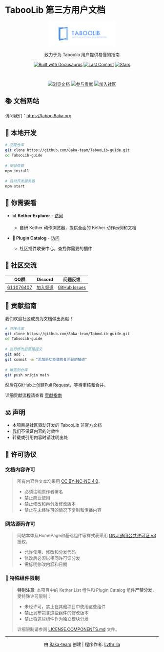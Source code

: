 ﻿# TabooLib 第三方用户文档

<div align="center">
  <img src="static/img/logo.png" alt="TabooLib Guide Logo" width="220" />
  <p>致力于为 Taboolib 用户提供易懂的指南</p>

  [![Built with Docusaurus](https://img.shields.io/badge/Built%20with-Docusaurus-blue)](https://docusaurus.io/)
  [![Last Commit](https://img.shields.io/github/last-commit/8aka-team/TabooLib-guide)](https://github.com/8aka-team/TabooLib-guide/commits)
  [![Stars](https://img.shields.io/github/stars/8aka-team/TabooLib-guide?style=social)](https://github.com/8aka-team/TabooLib-guide/stargazers)

  <br/>

  <a href="https://taboo.8aka.org"><img src="https://img.shields.io/badge/📚_浏览文档-2e8555?style=for-the-badge" alt="浏览文档" /></a>
  <a href="https://taboo.8aka.org/contribution"><img src="https://img.shields.io/badge/🤝_参与贡献-6c6c6c?style=for-the-badge" alt="参与贡献" /></a>
  <a href="https://8aka.org/qq"><img src="https://img.shields.io/badge/💬_加入社区-4a7dbe?style=for-the-badge" alt="加入社区" /></a>
</div>

## 📚 文档网站

访问我们：https://taboo.8aka.org

## 🚀 本地开发

```bash
# 克隆仓库
git clone https://github.com/8aka-team/TabooLib-guide.git
cd TabooLib-guide

# 安装依赖
npm install

# 启动开发服务器
npm start
```

## 🌟 你需要看

- **📊 Kether Explorer** - [访问](https://taboo.8aka.org/kether-list)
  - 自研 Kether 动作浏览器，提供全面的 Kether 动作示例和文档

- **🧩 Plugin Catalog** - [访问](https://taboo.8aka.org/plugin-catalog)
  - 社区插件收录中心，查找你需要的插件

## 🤝 社区交流

<div align="center">

| QQ群 | Discord | 问题反馈 |
|:----:|:-------:|:--------:|
| [611076407](https://8aka.org/qq) | [加入频道](https://discord.gg/dAmsfCs3) | [GitHub Issues](https://github.com/8aka-team/TabooLib-guide/issues) |

</div>

## 📝 贡献指南

我们欢迎社区成员为文档做出贡献！

```bash
# 克隆仓库
git clone https://github.com/8aka-team/TabooLib-guide.git
cd TabooLib-guide

# 进行修改后直接提交
git add .
git commit -m "添加新功能或修复问题的描述"

# 推送到仓库
git push origin main
```

然后在GitHub上创建Pull Request，等待审核和合并。

详细贡献流程请查看 [贡献指南](https://taboo.8aka.org/contribution)

## ⚖️ 声明

- 本项目是社区驱动开发的 TabooLib 非官方文档
- 我们不保证内容的时效性
- 转载或引用内容时请注明出处

## 📄 许可协议

### 文档内容许可

> 所有内容性文本均采用 [CC BY-NC-ND 4.0](https://creativecommons.org/licenses/by-nc-nd/4.0/deed.zh)。
>
> - 必须注明原作者署名
> - 禁止商业使用
> - 禁止修改和再分发修改版本
> - 禁止在未经许可的情况下复制和传播内容

### 网站源码许可

> 网站本体及HomePage和基础组件等样式表采用 [GNU 通用公共许可证 v3](https://www.gnu.org/licenses/gpl-3.0.html) 授权。
>
> - 允许使用、修改和分发代码
> - 修改后必须以相同许可证分发
> - 需标明修改内容和日期

### 🚫 特殊组件限制

> **特别注意**: 本项目中的 Kether List 组件和 Plugin Catalog 组件**严禁分发**，受特殊许可限制：
> - 未经许可，禁止在其他项目中使用这些组件
> - 禁止发布包含这些组件的修改版本
> - 禁止将这些组件作为独立模块分发
>
> 详细限制请参阅 [LICENSE.COMPONENTS.md](LICENSE.COMPONENTS.md) 文件。

---

<div align="center">
  <p>由 <a href="https://github.com/8aka-team">8aka-team</a> 创建 | 程序作者: <a href="https://github.com/Lythrilla">Lythrilla</a></p>
</div>

